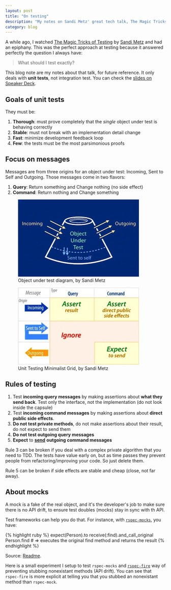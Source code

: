 ```yaml
---
layout: post
title: "On testing"
description: "My notes on Sandi Metz' great tech talk, The Magic Tricks of Testing"
category: blog
---
```


A while ago, I watched [The Magic Tricks of Testing](https://www.youtube.com/watch?v=URSWYvyc42M)
by [Sandi Metz](https://twitter.com/sandimetz) and had an epiphany. This was the perfect
approach at testing because it answered perfectly the question I always have:

> What should I test exactly?

This blog note are my notes about that talk, for future reference. It only deals
with **unit tests**, not integration test.
You can check the [slides on Speaker Deck](https://speakerdeck.com/skmetz/magic-tricks-of-testing-railsconf).

## Goals of unit tests

They must be:

1. **<span title="(minutieux, rigoureux)">Thorough</span>**: must prove completely that
the *single* object under test is behaving correctly
2. **Stable**: must not break with an implementation detail change
3. **Fast**: minimize development feedback loop
4. **Few**: the tests must be the most parsimonious proofs

## Focus on messages

Messages are from three origins for an object under test: Incoming, Sent to Self and Outgoing.
Those messages come in two flavors:

1. **Query**: Return something and Change nothing (no side effect)
2. **Command**: Return nothing and Change something

<div class="spacer without-border">

</div>

<figure class="center pull-left">
  <img src="/images/posts/object_under_test.jpg" alt="Object under test Diagram">
  <figcaption>Object under test diagram, by Sandi Metz</figcaption>
</figure>

<figure class="center pull-right">
  <img src="/images/posts/unit_testing_minimalist_grid.jpg" alt="Unit testing minimalist grid">
  <figcaption>Unit Testing Minimalist Grid, by Sandi Metz</figcaption>
</figure>

<div class="clear">

</div>

<div class="spacer without-border">

</div>

## Rules of testing

1. Test **incoming query messages** by making assertions about **what they send back**.
Test only the interface, not the implementation (do not look inside the capsule)
2. Test **incoming command messages** by making assertions about **direct public side effects**.
3. **Do not test private methods**, do not make assertions about their result, do not
expect to send them
4. **Do not test outgoing query messages**
5. **Expect** to <span style="text-decoration:underline; font-weight: bold">send</span> **outgoing command messages**

Rule 3 can be broken if you deal with a complex private algorithm that you need to TDD. The tests
have value early on, but as time passes they prevent people from refactoring/improving your code.
So just delete them.

Rule 5 can be broken if side effects are stable and cheap (close, not far away).

## About mocks

A mock is a fake of the real object, and it's the developer's job to make sure there
is no API drift, to ensure test doubles (mocks) stay in sync with th API.

Test frameworks can help you do that. For instance, with [`rspec-mocks`](https://github.com/rspec/rspec-mocks), you have:

{% highlight ruby %}
expect(Person).to receive(:find).and_call_original
Person.find # => executes the original find method and returns the result
{% endhighlight %}

Source: [Readme](https://github.com/rspec/rspec-mocks#delegating-to-the-original-implementation).

Here is a small experiment I setup to test `rspec-mocks` and
[`rspec-fire`](https://github.com/xaviershay/rspec-fire) way of preventing
stubbing nonexistant methods (API drift). You can see that `rspec-fire` is more explicit
at telling you that you stubbed an nonexistant method than `rspec-mock`.

<script src="https://gist.github.com/ssaunier/6864350.js"></script>
